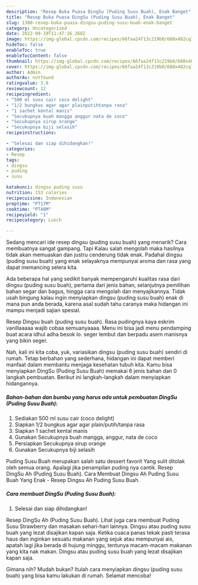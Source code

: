 ```yaml
---
description: "Resep Buka Puasa DingSu (Puding Susu Buah), Enak Banget"
title: "Resep Buka Puasa DingSu (Puding Susu Buah), Enak Banget"
slug: 1300-resep-buka-puasa-dingsu-puding-susu-buah-enak-banget
category: Uncategorized
date: 2022-09-10T11:47:16.268Z
image: https://img-global.cpcdn.com/recipes/66faa24f13c219b0/680x482cq70/dingsu-puding-susu-buah-foto-resep-utama.jpg
hideToc: false
enableToc: true
enableTocContent: false
thumbnail: https://img-global.cpcdn.com/recipes/66faa24f13c219b0/680x482cq70/dingsu-puding-susu-buah-foto-resep-utama.jpg
cover: https://img-global.cpcdn.com/recipes/66faa24f13c219b0/680x482cq70/dingsu-puding-susu-buah-foto-resep-utama.jpg
author: Admin
authorAv: notfound
ratingvalue: 3.8
reviewcount: 12
recipeingredient:
- "500 ml susu cair coco delight"
- "1/2 bungkus agar agar plainputihtanpa rasa"
- "1 sachet kental manis"
- "Secukupnya buah mangga anggur nata de coco"
- "Secukupnya sirup orange"
- "Secukupnya biji selasih"
recipeinstructions:

- "Selesai dan siap dihidangkan!"
categories:
- Resep
tags:
- dingsu
- puding
- susu

katakunci: dingsu puding susu 
nutrition: 153 calories
recipecuisine: Indonesian
preptime: "PT17M"
cooktime: "PT48M"
recipeyield: "1"
recipecategory: Lunch

---
```



Sedang mencari ide resep dingsu (puding susu buah) yang menarik? Cara membuatnya sangat gampang. Tapi Kalau salah mengolah maka hasilnya tidak akan memuaskan dan justru cenderung tidak enak. Padahal dingsu (puding susu buah) yang enak selayaknya mempunyai aroma dan rasa yang dapat memancing selera kita.


Ada beberapa hal yang sedikit banyak mempengaruhi kualitas rasa dari dingsu (puding susu buah), pertama dari jenis bahan, selanjutnya pemilihan bahan segar dan bagus, hingga cara mengolah dan menyajikannya. Tidak usah bingung kalau ingin menyiapkan dingsu (puding susu buah) enak di mana pun anda berada, karena asal sudah tahu caranya maka hidangan ini mampu menjadi sajian spesial.

Resep Dingsu buah (puding susu buah). Rasa pudingnya kaya eskrim vanillaaaaa wajib cobaa semuanyaaaa. Menu ini bisa jadi menu pendamping buat acara idhul adha besok lo. seger lembut dan berpadu asem manisnya yang bikin seger.


Nah, kali ini kita coba, yuk, variasikan dingsu (puding susu buah) sendiri di rumah. Tetap berbahan yang sederhana, hidangan ini dapat memberi manfaat dalam membantu menjaga kesehatan tubuh kita. Kamu bisa menyiapkan DingSu (Puding Susu Buah) memakai 6 jenis bahan dan 0 langkah pembuatan. Berikut ini langkah-langkah dalam menyiapkan hidangannya.

<!--inarticleads1-->

##### Bahan-bahan dan bumbu yang harus ada untuk pembuatan DingSu (Puding Susu Buah):

1. Sediakan 500 ml susu cair (coco delight)
1. Siapkan 1/2 bungkus agar agar plain/putih/tanpa rasa
1. Siapkan 1 sachet kental manis
1. Gunakan Secukupnya buah mangga, anggur, nata de coco
1. Persiapkan Secukupnya sirup orange
1. Gunakan Secukupnya biji selasih


Puding Susu Buah merupakan salah satu dessert favorit Yang sulit ditolak oleh semua orang. Apalagi jika penampilan puding nya cantik. Resep DingSu Ah (Puding Susu Buah). Cara Membuat Dingsu Ah Puding Susu Buah Yang Enak - Resep Dingsu Ah Puding Susu Buah. 

<!--inarticleads2-->

##### Cara membuat DingSu (Puding Susu Buah):


1. Selesai dan siap dihidangkan!

Resep DingSu Ah (Puding Susu Buah). Lihat juga cara membuat Puding Susu Strawberry dan masakan sehari-hari lainnya. Dingsu atau puding susu buah yang lezat disajikan kapan saja. Ketika cuaca panas tekak pasti terasa haus dan inginkan sesuatu makanan yang sejuk atau mempunyai ais, apatah lagi jika berada di hujung minggu, tentunya macam-macam makanan yang kita nak makan. Dingsu atau puding susu buah yang lezat disajikan kapan saja. 

Gimana nih? Mudah bukan? Itulah cara menyiapkan dingsu (puding susu buah) yang bisa kamu lakukan di rumah. Selamat mencoba!
